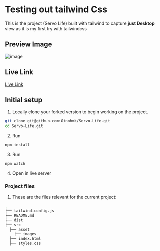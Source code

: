 # Testing out tailwind Css

This is the project (Servo Life) built with tailwind to capture **just Desktop** view as it is my first try with tailwindcss

## Preview Image

![image](https://user-images.githubusercontent.com/58771507/234090572-dd446c3e-3556-4622-b3c5-fb897953a452.png)

## Live Link

[Live Link](https://ginohmk.github.io/Servo-Life/)

## Initial setup

1. Locally clone your forked version to begin working on the project.

```bash
git clone git@github.com:Ginohmk/Servo-Life.git
cd Servo-Life.git
```

2. Run

```bash
npm install
```

3. Run

```bash
npm watch
```

4. Open in live server

### Project files

1. These are the files relevant for the current project:

```bash
.
├── tailwind.config.js
├── README.md
├── dist
├── src
  ├── asset
    ├── images
  ├── index.html
  ├── styles.css
```
